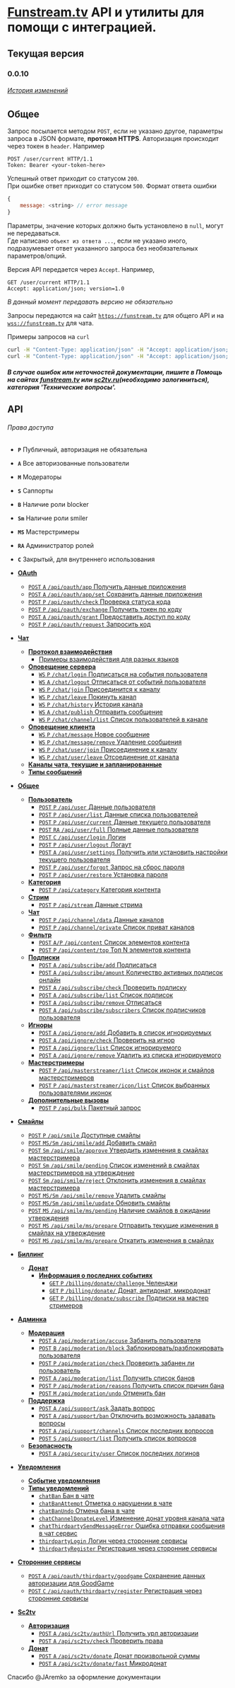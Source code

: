# [Funstream.tv](https://funstream.tv) API и утилиты для помощи с интеграцией.

## Текущая версия
### 0.0.10
###### [История изменений](CHANGELOG.md)

  
Общее
-----

Запрос посылается методом `POST`, если не указано другое, параметры запроса в JSON формате, **протокол HTTPS**.
Авторизация происходит через токен в `header`. Например
```
POST /user/current HTTP/1.1
Token: Bearer <your-token-here>
```

Успешный ответ приходит со статусом `200`.  
При ошибке ответ приходит со статусом `500`. Формат ответа ошибки
```js
{
    message: <string> // error message
}
```

Параметры, значение которых должно быть установлено в `null`, могут не передаваться.  
Где написано ``объект из ответа ...``, если не указано иного, подразумевает ответ указанного запроса без необязательных параметров/опций.

Версия API передается через `Accept`. Например,
```
GET /user/current HTTP/1.1
Accept: application/json; version=1.0
```
*В данный момент передавать версию не обязательно*

Запросы передаются на сайт [`https://funstream.tv`](https://funstream.tv) для общего API и на [`wss://funstream.tv`](wss://funstream.tv) для чата.

Примеры запросов на `curl`
```sh
curl -H "Content-Type: application/json" -H "Accept: application/json; version 1.0" -X POST -d '{name: "..", password: ".."}' https://funstream.tv/api/user/login
curl -H "Content-Type: application/json" -H "Accept: application/json; version 1.0" -H "Token: Bearer .." -X POST -d '{content: "stream"}' https://funstream.tv/api/subscribe/subscribers
```


##### В случае ошибок или неточностей документации, пишите в Помощь на сайтах [funstream.tv](https://funstream.tv/stream/all/top) или [sc2tv.ru](http://sc2tv.ru)(необходимо залогиниться), категория 'Технические вопросы'.


API
------
###### Права доступа
- **`P`** Публичный, авторизация не обязательна
- **`A`** Все авторизованные пользователи
- **`M`** Модераторы
- **`S`** Саппорты
- **`B`** Наличие роли blocker
- **`Sm`** Наличие роли smiler
- **`MS`** Мастерстримеры
- **`RA`** Администратор ролей
- **`C`** Закрытый, для внутреннего использования


- [**OAuth**](oauth.md)
    - [`POST` `A` `/api/oauth/app` Получить данные приложения](oauth.md#Получить-данные-приложения)
    - [`POST` `A` `/api/oauth/app/set` Сохранить данные приложения](oauth.md#Сохранить-данные-приложения)
    - [`POST` `P` `/api/oauth/check` Проверка статуса кода](oauth.md#Проверка-статуса-кода)
    - [`POST` `P` `/api/oauth/exchange` Получить токен по коду](oauth.md#Получить-токен-по-коду)
    - [`POST` `A` `/api/oauth/grant` Предоставить доступ по коду](oauth.md#Предоставить-доступ-по-коду)
    - [`POST` `P` `/api/oauth/request` Запросить код](oauth.md#Запросить-код)
- [**Чат**](chat.md)
    - [**Протокол взаимодействия**](chat.md#Протокол-взаимодействия)
        - [Примеры взаимодействия для разных языков](chat-client-examples.md)
    - [**Оповещение сервера**](chat.md#Оповещение-сервера)
        - [`WS` `P` `/chat/login` Подписаться на события пользователя](chat.md#Подписаться-на-события-пользователя)
        - [`WS` `A` `/chat/logout` Отписаться от событий пользователя](chat.md#Отписаться-от-событий-пользователя)
        - [`WS` `P` `/chat/join` Присоединится к каналу](chat.md#Присоединится-к-каналу)
        - [`WS` `P` `/chat/leave` Покинуть канал](chat.md#Покинуть-канал)
        - [`WS` `P` `/chat/history` История канала](chat.md#История-канала)
        - [`WS` `A` `/chat/publish` Отправить сообщение](chat.md#Отправить-сообщение)
        - [`WS` `P` `/chat/channel/list` Список пользователей в канале](chat.md#Список-пользователей-в-канале)
    - [**Оповещение клиента**](chat.md#Оповещение-клиента)
        - [`WS` `P` `/chat/message` Новое сообщение](chat.md#Новое-сообщение)
        - [`WS` `P` `/chat/message/remove` Удаление сообщения](chat.md#Удаление-сообщения)
        - [`WS` `P` `/chat/user/join` Присоединение к каналу](chat.md#Присоединение-к-каналу)
        - [`WS` `P` `/chat/user/leave` Отсоединение от канала](chat.md#Отсоединение-от-канала)
    - [**Каналы чата, текущие и запланированные**](chat.md#Каналы-чата-текущие-и-запланированные)
    - [**Типы сообщений**](chat.md#Типы-сообщений)
- [**Общее**](common.md)
    - [**Пользователь**](common.md#Пользователь)
        - [`POST` `P` `/api/user` Данные пользователя](common.md#Данные-пользователя)
        - [`POST` `P` `/api/user/list` Данные списка пользователей](common.md#Данные-списка-пользователей)
        - [`POST` `P` `/api/user/current` Данные текущего пользователя](common.md#Данные-текущего-пользователя)
        - [`POST` `RA` `/api/user/full` Полные данные пользователя](common.md#Полные-данные-пользователя)
        - [`POST` `C` `/api/user/login` Логин](common.md#Логин)
        - [`POST` `P` `/api/user/logout` Логаут](common.md#Логаут)
        - [`POST` `A` `/api/user/settings` Получить или установить настройки текущего пользователя](common.md#Получить-или-установить-настройки-текущего-пользователя)
        - [`POST` `P` `/api/user/forgot` Запрос на сброс пароля](common.md#Запрос-на-сброс-пароля)
        - [`POST` `P` `/api/user/restore` Установка пароля](common.md#Установка-пароля)
    - [**Категория**](common.md#Категория)
        - [`POST` `P` `/api/category` Категория контента](common.md#Категория-контента)
    - [**Стрим**](common.md#Стрим)
        - [`POST` `P` `/api/stream` Данные стрима](common.md#Данные-стрима)
    - [**Чат**](common.md#Чат)
        - [`POST` `P` `/api/channel/data` Данные каналов](common.md#Данные-каналов)
        - [`POST` `P` `/api/channel/private` Список приват каналов](common.md#Список-приват-каналов)
    - [**Фильтр**](common.md#Фильтр)
        - [`POST` `A/P` `/api/content` Список элементов контента](common.md#Список-элементов-контента)
        - [`POST` `P` `/api/content/top` Топ N элементов контента](common.md#Топ-n-элементов-контента)
    - [**Подписки**](common.md#Подписки)
        - [`POST` `A` `/api/subscribe/add` Подписаться](common.md#Подписаться)
        - [`POST` `A` `/api/subscribe/amount` Количество активных подписок онлайн](common.md#Количество-активных-подписок)
        - [`POST` `A` `/api/subscribe/check` Проверить подписку](common.md#Проверить-подписку)
        - [`POST` `A` `/api/subscribe/list` Список подписок](common.md#Список-подписок)
        - [`POST` `A` `/api/subscribe/remove` Отписаться](common.md#Отписаться)
        - [`POST` `A` `/api/subscribe/subscribers` Список подписчиков пользователя](common.md#Список-подписчиков-пользователя)
    - [**Игноры**](common.md#Игноры)
        - [`POST` `A` `/api/ignore/add` Добавить в список игнорируемых](common.md#Добавить-в-список-игнорируемых)
        - [`POST` `A` `/api/ignore/check` Проверить на игнор](common.md#Проверить-на-игнор)
        - [`POST` `A` `/api/ignore/list` Список игнорируемого](common.md#Список-игнорируемого)
        - [`POST` `A` `/api/ignore/remove` Удалить из списка игнорируемого](common.md#Удалить-из-списка-игнорируемого)
    - [**Мастерстримеры**](common.md#Мастерстримеры)
        - [`POST` `P` `/api/masterstreamer/list` Список иконок и смайлов мастерстримеров](common.md#Список-иконок-и-смайлов-мастерстримеров)
        - [`POST` `P` `/api/masterstreamer/icon/list` Список выбранных пользователями иконок](common.md#Список-выбранных-пользователями-иконок)
    - [**Дополнительные вызовы**](common.md#Дополнительные-вызовы)
        - [`POST` `P` `/api/bulk` Пакетный запрос](common.md#Пакетный-запрос)
- [**Смайлы**](smile.md)
    - [`POST` `P` `/api/smile` Доступные смайлы](smile.md#Доступные-смайлы)
    - [`POST` `MS/Sm` `/api/smile/add` Добавить смайл](smile.md#Добавить-смайл)
    - [`POST` `Sm` `/api/smile/approve` Утвердить изменения в смайлах мастерстримера](smile.md#Утвердить-изменения-в-смайлах-мастерстримера)
    - [`POST` `Sm` `/api/smile/pending` Список изменений в смайлах мастерстримеров на утверждение](smile.md#Список-изменений-в-смайлах-мастерстримеров-на-утверждение)
    - [`POST` `Sm` `/api/smile/reject` Отклонить изменения в смайлах мастерстримера](smile.md#Отклонить-изменения-в-смайлах-мастерстримера)
    - [`POST` `MS/Sm` `/api/smile/remove` Удалить смайлы](smile.md#Удалить-смайлы)
    - [`POST` `MS/Sm` `/api/smile/update` Обновить смайлы](smile.md#Обновить-смайлы)
    - [`POST` `MS` `/api/smile/ms/pending` Наличие смайлов в ожидании утверждения](smile.md#Наличие-смайлов-в-ожидании-утверждения)
    - [`POST` `MS` `/api/smile/ms/prepare` Отправить текущие изменения в смайлах на утверждение](smile.md#Отправить-текущие-изменения-в-смайлах-на-утверждение)
    - [`POST` `MS` `/api/smile/ms/prepare` Откатить изменения в смайлах](smile.md#Откатить-изменения-в-смайлах)
- [**Биллинг**](billing/README.md)
    - [**Донат**](billing/donate.md)
        - [**Информация о последних событиях**](billing/donate.md#Информация-о-последних-событиях)
            - [`GET` `P` `/billing/donate/challenge` Челенджи](billing/donate.md#Челенджи)
            - [`GET` `P` `/billing/donate/` Донат, антидонат, микродонат](billing/donate.md#Донат-антидонат-микродонат)
            - [`GET` `P` `/billing/donate/subscribe` Подписки на мастер стримеров](billing/donate.md#Подписки-на-мастер-стримеров)
- [**Админка**](admin.md)
    - [**Модерация**](admin.md#Модерация)
        - [`POST` `A` `/api/moderation/accuse` Забанить пользователя](admin.md#Забанить-пользователя)
        - [`POST` `B` `/api/moderation/block` Заблокировать/разблокировать пользователя](admin.md#Заблокировать-разблокировать-пользователя)
        - [`POST` `P` `/api/moderation/check` Проверить забанен ли пользователь](admin.md#Проверить-забанен-ли-пользователь)
        - [`POST` `A` `/api/moderation/list` Получить список банов](admin.md#Получить-список-банов)
        - [`POST` `P` `/api/moderation/reasons` Получить список причин бана](admin.md#Получить-список-причин-бана)
        - [`POST` `M` `/api/moderation/undo` Отменить бан](admin.md#Отменить-бан)
    - [**Поддержка**](admin.md#Поддержка)
        - [`POST` `A` `/api/support/ask` Задать вопрос](admin.md#Задать-вопрос)
        - [`POST` `A` `/api/support/ban` Отключить возможность задавать вопросы](admin.md#Отключить-возможность-задавать-вопросы)
        - [`POST` `A` `/api/support/channels` Список последних вопросов](admin.md#Список-последних-вопросов)
        - [`POST` `S` `/api/support/list` Получить список вопросов](admin.md#Получить-список-вопросов)
    - [**Безопасность**](#Безопасность)
        - [`POST` `A` `/api/security/user` Список последних логинов](admin.md#Список-последних-логинов)
- [**Уведомления**](notifier.md)
    - [**Событие уведомления**](notifier.md#Событие-уведомления)
    - [**Типы уведомлений**](notifier.md#Типы-уведомлений)
        - [`chatBan` Бан в чате](notifier.md#Бан-в-чате)
        - [`chatBanAttempt` Отметка о нарушении в чате](notifier.md#Отметка-о-нарушении-в-чате)
        - [`chatBanUndo` Отмена бана в чате](notifier.md#Отмена-бана-в-чате)
        - [`chatChannelDonateLevel` Изменение донат уровня канала чата](notifier.md#Изменение-донат-уровня-канала-чата)
        - [`chatThirdpartySendMessageError` Ошибка отправки сообщения в чат сервис](notifier.md#Ошибка-отправки-сообщения-в-чат-сервис)
        - [`thirdpartyLogin` Логин через сторонние сервисы](notifier.md#Логин-через-сторонние-сервисы)
        - [`thirdpartyRegister` Регистрация через сторонние сервисы](notifier.md#Регистрация-через-сторонние-сервисы)
- [**Сторонние сервисы**](thirdparty.md)
    - [`POST` `A` `/api/oauth/thirdparty/goodgame` Сохранение данных авторизации для GoodGame](thirdparty.md#Сохранение-данных-авторизации-для-goodgame)
    - [`POST` `C` `/api/oauth/thirdparty/register` Регистрация через сторонние сервисы](thirdparty.md#Регистрация-через-сторонние-сервисы)
- [**Sc2tv**](sc2tv.md)
    - [**Авторизация**](sc2tv.md#Авторизация)
        - [`POST` `A` `/api/sc2tv/authUrl` Получить урл авторизации](sc2tv.md#Получить-урл-авторизации)
        - [`POST` `A` `/api/sc2tv/check` Проверить права](sc2tv.md#Проверить-права)
    - [**Донат**](sc2tv.md#Донат)
        - [`POST` `A` `/api/sc2tv/donate` Донат произвольной суммы](sc2tv.md#Донат-произвольной-суммы)
        - [`POST` `A` `/api/sc2tv/donate/fast` Микродонат](sc2tv.md#Микродонат)


Спасибо @JAremko за оформление документации
